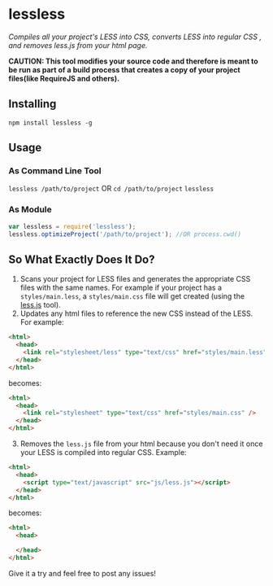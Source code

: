 # lessless
*Compiles all your project's LESS into CSS, converts LESS <links> into regular CSS <links>, and removes less.js from your html page.*

**CAUTION: This tool modifies your source code and therefore is meant to be run as part of a build process that creates a copy of your project files(like RequireJS and others).**

## Installing
`npm install lessless -g`

## Usage

### As Command Line Tool
`lessless /path/to/project`
OR
`cd /path/to/project`
`lessless`

### As Module
```javascript
var lessless = require('lessless');
lessless.optimizeProject('/path/to/project'); //OR process.cwd()
```

## So What Exactly Does It Do?
1. Scans your project for LESS files and generates the appropriate CSS files with the same names. For example if your project has a `styles/main.less`, a `styles/main.css` file will get created (using the [less.js](http://lesscss.org/#-server-side-usage) tool).
2. Updates any html files to reference the new CSS instead of the LESS.
For example:

```html
<html>
  <head>
    <link rel="stylesheet/less" type="text/css" href="styles/main.less" />
  </head>
</html>
```

becomes:

```html
<html>
  <head>
    <link rel="stylesheet" type="text/css" href="styles/main.css" />
  </head>
</html>
```
3. Removes the `less.js` file from your html because you don't need it once your LESS is compiled into regular CSS. Example:

```html
<html>
  <head>
    <script type="text/javascript" src="js/less.js"></script>
  </head>
</html>
```

becomes:

```html
<html>
  <head>

  </head>
</html>
```

Give it a try and feel free to post any issues!